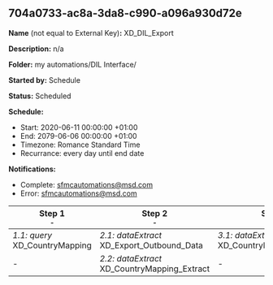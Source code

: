 ## 704a0733-ac8a-3da8-c990-a096a930d72e

**Name** (not equal to External Key)**:** XD_DIL_Export

**Description:** n/a

**Folder:** my automations/DIL Interface/

**Started by:** Schedule

**Status:** Scheduled

**Schedule:**

* Start: 2020-06-11 00:00:00 +01:00
* End: 2079-06-06 00:00:00 +01:00
* Timezone: Romance Standard Time
* Recurrance: every day until end date

**Notifications:**

* Complete: sfmcautomations@msd.com
* Error: sfmcautomations@msd.com

| Step 1<br>_<small>-</small>_ | Step 2<br>_<small>-</small>_ | Step 3<br>_<small>-</small>_ | Step 4<br>_<small>-</small>_ |
| --- | --- | --- | --- |
| _1.1: query_<br>XD_CountryMapping | _2.1: dataExtract_<br>XD_Export_Outbound_Data | _3.1: dataExtract_<br>XD_CountryMapping_Convert | _4.1: fileTransfer_<br>XD_Export_Outbound_Data |
| - | _2.2: dataExtract_<br>XD_CountryMapping_Extract | - | _4.2: fileTransfer_<br>XD_CountryMapping_Transfer |
